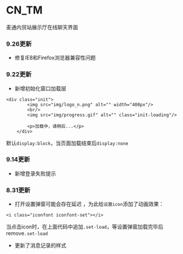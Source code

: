 # CN_TM
麦通内贸站展示厅在线聊天界面



### 9.26更新
- 修复IE8和Firefox浏览器兼容性问题

### 9.22更新
- 新增初始化窗口加载层

```
<div class="init">
        <img src="img/logo_n.png" alt="" width="400px"/>
        <br/>
        <img src="img/progress.gif" alt="" class="init-loading"/>

        <p>加载中，请稍后...</p>
    </div>
```
默认`display:block`，当页面加载结束后`display:none`


### 9.14更新
- 新增登录失败提示

### 8.31更新
- 打开设置弹窗可能会存在延迟 ，为此给`设置icon`添加了动画效果：  

```
<i class="iconfont iconfont-set"></i>
``` 

当点击icon时，在上面代码中追加`.set-load`，等设置弹窗加载完毕后remove`.set-load`

- 更新了消息记录的样式